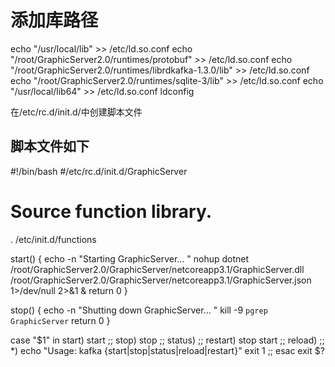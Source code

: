 # 添加库路径
echo "/usr/local/lib" >> /etc/ld.so.conf
echo "/root/GraphicServer2.0/runtimes/protobuf" >> /etc/ld.so.conf
echo "/root/GraphicServer2.0/runtimes/librdkafka-1.3.0/lib" >> /etc/ld.so.conf
echo "/root/GraphicServer2.0/runtimes/sqlite-3/lib" >> /etc/ld.so.conf
echo "/usr/local/lib64" >> /etc/ld.so.conf
ldconfig

在/etc/rc.d/init.d/中创建脚本文件

## 脚本文件如下

#!/bin/bash
#/etc/rc.d/init.d/GraphicServer

# Source function library.
. /etc/init.d/functions


start() {
        echo -n "Starting GraphicServer... "
        nohup dotnet /root/GraphicServer2.0/GraphicServer/netcoreapp3.1/GraphicServer.dll /root/GraphicServer2.0/GraphicServer/netcoreapp3.1/GraphicServer.json 1>/dev/null 2>&1 &
        return 0
}

stop() {
        echo -n "Shutting down GraphicServer... "
        kill -9 `pgrep GraphicServer`
        return 0
}

case "$1" in
    start)
        start
        ;;
    stop)
        stop
        ;;
    status)
        ;;
    restart)
        stop
        start
        ;;
    reload)
        ;;
    *)
        echo "Usage: kafka {start|stop|status|reload|restart}"
 exit 1
        ;;
esac
exit $?

